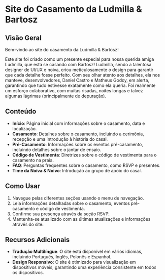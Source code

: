 # Site do Casamento da Ludmilla & Bartosz

## Visão Geral

Bem-vindo ao site do casamento da Ludmilla & Bartosz!

Este site foi criado como um presente especial para nossa querida amiga Ludmilla, que está se casando com Bartosz! Ludmilla, sendo a talentosa designer de UI/UX e noiva, criou meticulosamente o design para garantir que cada detalhe fosse perfeito. Com seu olhar atento aos detalhes, ela nos manteve, desenvolvedores, Daniel Castro e Matheus Godoy, em alerta, garantindo que tudo estivesse exatamente como ela queria. Foi realmente um esforço colaborativo, com muitas risadas, noites longas e talvez algumas lágrimas (principalmente de depuração).

## Conteúdo

- **Início**: Página inicial com informações sobre o casamento, data e localização.
- **Casamento**: Detalhes sobre o casamento, incluindo a cerimônia, recepção e uma introdução à história do casal.
- **Pré-Casamento**: Informações sobre os eventos pré-casamento, incluindo detalhes sobre o jantar de ensaio.
- **Código de Vestimenta**: Diretrizes sobre o código de vestimenta para o casamento na praia.
- **FAQ**: Perguntas frequentes sobre o casamento, como RSVP e presentes.
- **Time da Noiva & Noivo**: Introdução ao grupo de apoio do casal.

## Como Usar

1. Navegue pelas diferentes seções usando o menu de navegação.
2. Leia informações detalhadas sobre o casamento, eventos pré-casamento e código de vestimenta.
3. Confirme sua presença através da seção RSVP.
4. Mantenha-se atualizado com as últimas atualizações e informações através do site.

## Recursos Adicionais

- **Tradução Multilíngue**: O site está disponível em vários idiomas, incluindo Português, Inglês, Polonês e Espanhol.
- **Design Responsivo**: O site é otimizado para visualização em dispositivos móveis, garantindo uma experiência consistente em todos os dispositivos.

